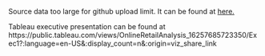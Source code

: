 <p>Source data too large for github upload limit. It can be found at <a href ='https://www.kaggle.com/mashlyn/online-retail-ii-uci'> here.</a></p>

<p>Tableau executive presentation can be found at https://public.tableau.com/views/OnlineRetailAnalysis_16257685723350/Exec1?:language=en-US&:display_count=n&:origin=viz_share_link </p>

